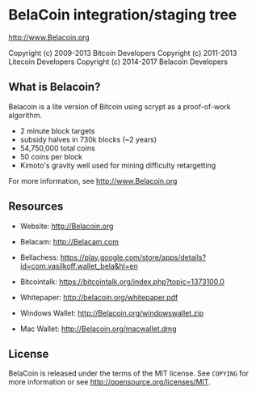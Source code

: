 BelaCoin integration/staging tree
================================

http://www.Belacoin.org

Copyright (c) 2009-2013 Bitcoin Developers
Copyright (c) 2011-2013 Litecoin Developers
Copyright (c) 2014-2017 Belacoin Developers

What is Belacoin?
----------------

Belacoin is a lite version of Bitcoin using scrypt as a proof-of-work algorithm.

 - 2 minute block targets
 - subsidy halves in 730k blocks (~2 years)
 - 54,750,000 total coins
 - 50 coins per block
 - Kimoto's gravity well used for mining difficulty retargetting

For more information, see http://www.Belacoin.org


Resources
----------------

- Website: http://Belacoin.org
- Belacam: http://Belacam.com
- Bellachess: https://play.google.com/store/apps/details?id=com.vasilkoff.wallet_bela&hl=en
- Bitcointalk: https://bitcointalk.org/index.php?topic=1373100.0
- Whitepaper: http://belacoin.org/whitepaper.pdf

- Windows Wallet: http://Belacoin.org/windowswallet.zip
- Mac Wallet: http://Belacoin.org/macwallet.dmg


License
-------

BelaCoin is released under the terms of the MIT license. See `COPYING` for more
information or see http://opensource.org/licenses/MIT.
